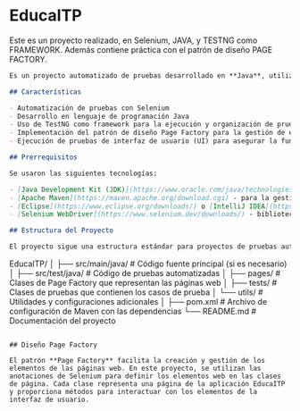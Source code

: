 # EducaITP

Este es un proyecto realizado, en Selenium, JAVA, y TESTNG como FRAMEWORK. Además contiene práctica con el patrón de diseño PAGE FACTORY.

```markdown
Es un proyecto automatizado de pruebas desarrollado en **Java**, utilizando **Selenium** como herramienta de automatización de pruebas y **TestNG** como framework de pruebas. El proyecto sigue el patrón de diseño **Page Factory** para una mejor organización y mantenimiento del código.

## Características

- Automatización de pruebas con Selenium
- Desarrollo en lenguaje de programación Java
- Uso de TestNG como framework para la ejecución y organización de pruebas
- Implementación del patrón de diseño Page Factory para la gestión de elementos web
- Ejecución de pruebas de interfaz de usuario (UI) para asegurar la funcionalidad y usabilidad de la aplicación EducaITP

## Prerrequisitos

Se usaron las siguientes tecnologías:

- [Java Development Kit (JDK)](https://www.oracle.com/java/technologies/javase-downloads.html) - versión 8 o superior
- [Apache Maven](https://maven.apache.org/download.cgi) - para la gestión de dependencias y ejecución de pruebas
- [Eclipse](https://www.eclipse.org/downloads/) o [IntelliJ IDEA](https://www.jetbrains.com/idea/download/) - IDEs recomendados para desarrollar en Java
- [Selenium WebDriver](https://www.selenium.dev/downloads/) - biblioteca de automatización de navegadores

## Estructura del Proyecto

El proyecto sigue una estructura estándar para proyectos de pruebas automatizadas:

```
EducaITP/
│
├── src/main/java/              # Código fuente principal (si es necesario)
│
├── src/test/java/              # Código de pruebas automatizadas
│   ├── pages/                  # Clases de Page Factory que representan las páginas web
│   ├── tests/                  # Clases de pruebas que contienen los casos de prueba
│   └── utils/                  # Utilidades y configuraciones adicionales
│
├── pom.xml                     # Archivo de configuración de Maven con las dependencias
└── README.md                   # Documentación del proyecto
```

## Diseño Page Factory

El patrón **Page Factory** facilita la creación y gestión de los elementos de las páginas web. En este proyecto, se utilizan las anotaciones de Selenium para definir los elementos web en las clases de página. Cada clase representa una página de la aplicación EducaITP y proporciona métodos para interactuar con los elementos de la interfaz de usuario.
